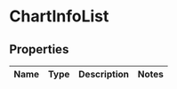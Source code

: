 # ChartInfoList

## Properties
Name | Type | Description | Notes
------------ | ------------- | ------------- | -------------

